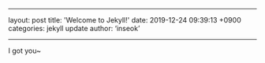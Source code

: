 - - - -
layout: post
title: 'Welcome to Jekyll!'
date: 2019-12-24 09:39:13 +0900
categories: jekyll update
author: ‘inseok’
- - - -

I got you~